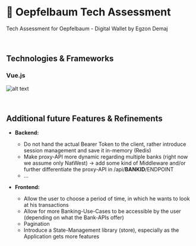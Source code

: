 # 🍎 Oepfelbaum Tech Assessment

Tech Assessment for Oepfelbaum - Digital Wallet by Egzon Demaj

&nbsp;
## Technologies & Frameworks

### Vue.js
![alt text](https://upload.wikimedia.org/wikipedia/commons/thumb/9/95/Vue.js_Logo_2.svg/512px-Vue.js_Logo_2.svg.png?20170919082558)





&nbsp;
## Additional future Features & Refinements

* <b>Backend: </b>
  * Do not hand the actual Bearer Token to the client, rather introduce session management and save it in-memory (Redis)
  * Make proxy-API more dynamic regarding multiple banks (right now we assume only NatWest) -> add some kind of Middleware and/or further differentiate the proxy-API in /api/<b>BANKID</b>/ENDPOINT
  * ...

* <b>Frontend: </b>
  * Allow the user to choose a period of time, in which he wants to look at his transactions
  * Allow for more Banking-Use-Cases to be accessible by the user (depending on what the Bank-APIs offer)
  * Pagination
  * Introduce a State-Management library (store), especially as the Application gets more features

